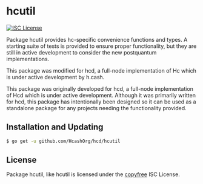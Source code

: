 hcutil
=======

[![ISC License](http://img.shields.io/badge/license-ISC-blue.svg)](http://copyfree.org)

Package hcutil provides hc-specific convenience functions and types.
A starting suite of tests is provided to ensure proper functionality, but they are
still in active development to consider the new postquantum implementations.  

This package was modified for hcd, a full-node implementation of Hc which
is under active development by h.cash.

This package was originally developed for hcd, a full-node implementation of Hcd which
is under active development.  Although it was primarily written for
hcd, this package has intentionally been designed so it can be used as a
standalone package for any projects needing the functionality provided.

## Installation and Updating

```bash
$ go get -u github.com/HcashOrg/hcd/hcutil
```

## License

Package hcutil, like hcutil is licensed under the [copyfree](http://copyfree.org) ISC
License.
